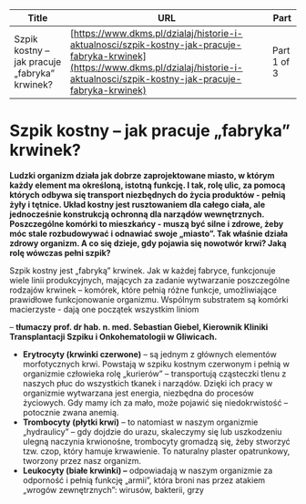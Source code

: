 | **Title**       | **URL**           | **Part**              |
|-----------------|-------------------|-----------------------|
| Szpik kostny – jak pracuje „fabryka” krwinek?         | [https://www.dkms.pl/dzialaj/historie-i-aktualnosci/szpik-kostny-jak-pracuje-fabryka-krwinek](https://www.dkms.pl/dzialaj/historie-i-aktualnosci/szpik-kostny-jak-pracuje-fabryka-krwinek)    | Part 1 of 3          |

# Szpik kostny – jak pracuje „fabryka” krwinek?

 


**Ludzki organizm działa jak dobrze zaprojektowane miasto, w którym każdy element ma określoną, istotną funkcję. I tak, rolę ulic, za pomocą których odbywa się transport niezbędnych do życia produktów \- pełnią żyły i tętnice. Układ kostny jest rusztowaniem dla całego ciała, ale jednocześnie konstrukcją ochronną dla narządów wewnętrznych. Poszczególne komórki to mieszkańcy \- muszą być silne i zdrowe, żeby móc stale rozbudowywać i odnawiać swoje „miasto”. Tak właśnie działa zdrowy organizm. A co się dzieje, gdy pojawia się nowotwór krwi? Jaką rolę wówczas pełni szpik?**


 


Szpik kostny jest „fabryką” krwinek. Jak w każdej fabryce, funkcjonuje wiele linii produkcyjnych, mających za zadanie wytwarzanie poszczególne rodzajów krwinek – komórek, które pełnią różne funkcje, umożliwiające prawidłowe funkcjonowanie organizmu. Wspólnym substratem są komórki macierzyste \- dają one początek wszystkim liniom


– **tłumaczy prof. dr hab. n. med. Sebastian Giebel, Kierownik Kliniki Transplantacji Szpiku i Onkohematologii w Gliwicach.**


* **Erytrocyty (krwinki czerwone)** – są jednym z głównych elementów morfotycznych krwi. Powstają w szpiku kostnym czerwonym i pełnią w organizmie człowieka rolę „kurierów” – transportują cząsteczki tlenu z naszych płuc do wszystkich tkanek i narządów. Dzięki ich pracy w organizmie wytwarzana jest energia, niezbędna do procesów życiowych. Gdy mamy ich za mało, może pojawić się niedokrwistość – potocznie zwana anemią.
* **Trombocyty (płytki krwi)** – to natomiast w naszym organizmie „hydraulicy” – gdy dojdzie do urazu, skaleczymy się lub uszkodzeniu ulegną naczynia krwionośne, trombocyty gromadzą się, żeby stworzyć tzw. czop, który hamuje krwawienie. To naturalny plaster opatrunkowy, tworzony przez nasz organizm.
* **Leukocyty (białe krwinki) –** odpowiadają w naszym organizmie za odporność i pełnią funkcję „armii”, która broni nas przez atakiem „wrogów zewnętrznych”: wirusów, bakterii, grzy